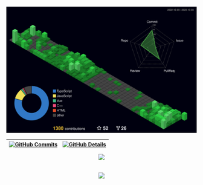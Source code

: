 


  ![Status](./profile-3d-contrib/profile-night-green.svg)
  

  
 | [![GitHub Commits](http://github-profile-summary-cards.vercel.app/api/cards/productive-time?username=mikecuevas&theme=dracula&utcOffset=-3)](https://github.com/vn7n24fzkq/github-profile-summary-cards) | [![GitHub Details](http://github-profile-summary-cards.vercel.app/api/cards/profile-details?username=mikecuevas&theme=dracula)](https://github.com/vn7n24fzkq/github-profile-summary-cards) |  
 | ----------- | ----------- |


 
  <div align="center" >
<a href="https://skillicons.dev"   >
  <img src="https://skillicons.dev/icons?i=git,vscode,javascript,typescript,css,html,react,next,tailwind,sass,nodejs,express,nest,vue,docker,figma,github,jest,materialui,linux,postman,styledcomponents,vercel,vite,bootstrap,mongodb,postgres,discord,linkedin,instagram" />
</a>
  <br />

  </div>

 
##
   <div align="center" >
     <img src="https://github-profile-trophy.vercel.app/?username=mikecuevas&row=1&column=6&theme=dracula&margin-w=15&margin-h=15"/>
  </div>
  
 






 
  
  

  



